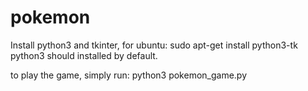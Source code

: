 # pokemon

Install python3 and tkinter, for ubuntu:
sudo apt-get install python3-tk
python3 should installed by default.

to play the game, simply run:
python3 pokemon_game.py
